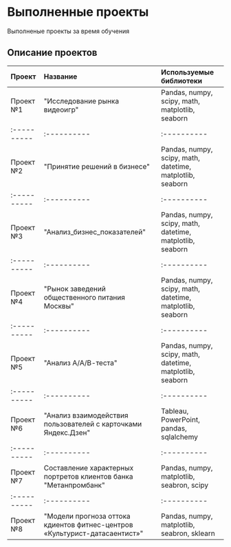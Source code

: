 # Выполненные проекты

Выполненые проекты за время обучения

## Описание проектов

| Проект | Название | Используемые библиотеки |
| :---------- | :---------- | :---------- |
| Проект №1 | "Исследование рынка видеоигр" | Pandas, numpy, scipy, math, matplotlib, seaborn |
| :---------- | :---------- | :---------- |
| Проект №2 | "Принятие решений в бизнесе" | Pandas, numpy, scipy, math, datetime, matplotlib, seaborn |
| :---------- | :---------- | :---------- |
| Проект №3 | "Анализ_бизнес_показателей" | Pandas, numpy, scipy, math, datetime, matplotlib, seaborn |
| :---------- | :---------- | :---------- |
| Проект №4 | "Рынок заведений общественного питания Москвы" | Pandas, numpy, scipy, math, datetime, matplotlib, seaborn |
| :---------- | :---------- | :---------- |
| Проект №5 | "Анализ А/А/В-теста" | Pandas, numpy, scipy, math, datetime, matplotlib, seaborn |
| :---------- | :---------- | :---------- |
| Проект №6 | "Анализ взаимодействия пользователей с карточками Яндекс.Дзен" | Tableau, PowerPoint, pandas, sqlalchemy |
| :---------- | :---------- | :---------- |
| Проект №7 | Составление характерных портретов клиентов банка "Метанпромбанк" | Pandas, numpy, matplotlib, seabron, scipy |
| :---------- | :---------- | :---------- |
| Проект №8 | "Модели прогноза оттока кдиентов фитнес-центров «Культурист-датасаентист»" | Pandas, numpy, matplotlib, seabron, sklearn |
